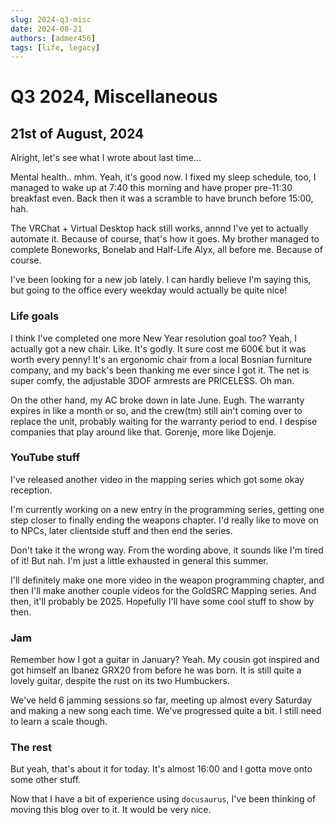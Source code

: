 ```yaml
---
slug: 2024-q3-misc
date: 2024-08-21
authors: [admer456]
tags: [life, legacy]
---
```


# Q3 2024, Miscellaneous

## 21st of August, 2024

Alright, let's see what I wrote about last time...

Mental health.. mhm. Yeah, it's good now. I fixed my sleep schedule, too, I managed to wake up at 7:40 this morning and have proper pre-11:30 breakfast even. Back then it was a scramble to have brunch before 15:00, hah.

The VRChat + Virtual Desktop hack still works, annnd I've yet to actually automate it. Because of course, that's how it goes. My brother managed to complete Boneworks, Bonelab and Half-Life Alyx, all before me. <!-- truncate --> Because of course.

I've been looking for a new job lately. I can hardly believe I'm saying this, but going to the office every weekday would actually be quite nice!

### Life goals
I think I've completed one more New Year resolution goal too? Yeah, I actually got a new chair. Like. It's godly. It sure cost me 600€ but it was worth every penny! It's an ergonomic chair from a local Bosnian furniture company, and my back's been thanking me ever since I got it. The net is super comfy, the adjustable 3DOF armrests are PRICELESS. Oh man.

On the other hand, my AC broke down in late June. Eugh. The warranty expires in like a month or so, and the crew(tm) still ain't coming over to replace the unit, probably waiting for the warranty period to end. I despise companies that play around like that. Gorenje, more like Dojenje.

### YouTube stuff
I've released another video in the mapping series which got some okay reception.

I'm currently working on a new entry in the programming series, getting one step closer to finally ending the weapons chapter. I'd really like to move on to NPCs, later clientside stuff and then end the series.

Don't take it the wrong way. From the wording above, it sounds like I'm tired of it! But nah. I'm just a little exhausted in general this summer. 

I'll definitely make one more video in the weapon programming chapter, and then I'll make another couple videos for the GoldSRC Mapping series. And then, it'll probably be 2025. Hopefully I'll have some cool stuff to show by then.

### Jam
Remember how I got a guitar in January? Yeah. My cousin got inspired and got himself an Ibanez GRX20 from before he was born. It is still quite a lovely guitar, despite the rust on its two Humbuckers.

We've held 6 jamming sessions so far, meeting up almost every Saturday and making a new song each time. We've progressed quite a bit. I still need to learn a scale though.

### The rest
But yeah, that's about it for today. It's almost 16:00 and I gotta move onto some other stuff.

Now that I have a bit of experience using `docusaurus`, I've been thinking of moving this blog over to it. It would be very nice.
